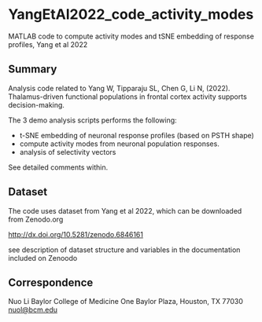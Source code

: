 # YangEtAl2022_code_activity_modes
MATLAB code to compute activity modes and tSNE embedding of response profiles, Yang et al 2022

## Summary
Analysis code related to Yang W, Tipparaju SL, Chen G, Li N, (2022). Thalamus-driven functional populations in frontal cortex activity supports decision-making.

The 3 demo analysis scripts performs the following:

- t-SNE embedding of neuronal response profiles (based on PSTH shape)
- compute activity modes from neuronal population responses.
- analysis of selectivity vectors

See detailed comments within.


## Dataset
The code uses dataset from Yang et al 2022, which can be downloaded from Zenodo.org 

http://dx.doi.org/10.5281/zenodo.6846161

see description of dataset structure and variables in the documentation included on Zenoodo


## Correspondence
Nuo Li Baylor College of Medicine One Baylor Plaza, Houston, TX 77030 nuol@bcm.edu
